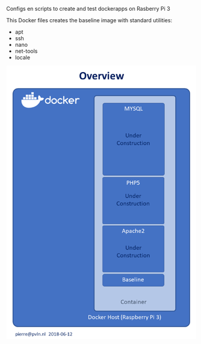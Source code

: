 Configs en scripts to create and test dockerapps on Rasberry Pi 3

This Docker files creates the baseline image with standard utilities:
- apt
- ssh
- nano
- net-tools
- locale

![overview](./media/overview.png)

